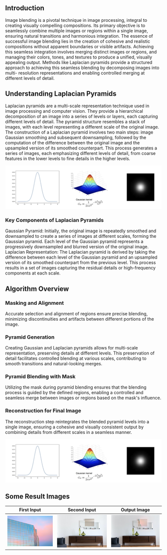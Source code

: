## Introduction

  Image blending is a pivotal technique in image processing, integral
to creating visually compelling compositions. Its primary objective is to
seamlessly combine multiple images or regions within a single image,
ensuring natural transitions and harmonious integration.
  The essence of successful image blending lies in the creation of
cohesive and realistic compositions without apparent boundaries or
visible artifacts. Achieving this seamless integration involves merging
distinct images or regions, and managing their colors, tones, and
textures to produce a unified, visually appealing output.
  Methods like Laplacian pyramids provide a structured approach to
achieving this seamless blending by decomposing images into multi-
resolution representations and enabling controlled merging at different
levels of detail.

## Understanding Laplacian Pyramids

  Laplacian pyramids are a multi-scale representation technique used
in image processing and computer vision. They provide a hierarchical
decomposition of an image into a series of levels or layers, each
capturing different levels of detail. The pyramid structure resembles a
stack of images, with each level representing a different scale of the
original image.
  The construction of a Laplacian pyramid involves two main steps:
image Gaussian smoothing and subsequent downsampling, followed by
the computation of the difference between the original image and the
upsampled version of its smoothed counterpart. This process generates a
series of images, each emphasizing different levels of detail, from
coarse features in the lower levels to fine details in the higher levels.

<p align="center"> 
<img src=https://github.com/akifozgur/using-image-pyramid-for-image-blending/blob/main/img/gaussian.png>
</p>

### Key Components of Laplacian Pyramids
  Gaussian Pyramid: Initially, the original image is repeatedly
smoothed and downsampled to create a series of images at different
scales, forming the Gaussian pyramid. Each level of the Gaussian
pyramid represents a progressively downsampled and blurred version of
the original image.
  Laplacian Representation: The Laplacian pyramid is derived by
taking the difference between each level of the Gaussian pyramid and
an upsampled version of its smoothed counterpart from the previous
level. This process results in a set of images capturing the residual
details or high-frequency components at each scale.

## Algorithm Overview

### Masking and Alignment
Accurate selection and alignment of regions ensure precise
blending, minimizing discontinuities and artifacts between different
portions of the image.
### Pyramid Generation
Creating Gaussian and Laplacian pyramids allows for multi-scale
representation, preserving details at different levels. This preservation
of detail facilitates controlled blending at various scales, contributing to
smooth transitions and natural-looking merges.
### Pyramid Blending with Mask
Utilizing the mask during pyramid blending ensures that the
blending process is guided by the defined regions, enabling a controlled
and seamless merge between images or regions based on the mask's
influence.
### Reconstruction for Final Image
The reconstruction step reintegrates the blended pyramid levels
into a single image, ensuring a cohesive and visually consistent output
by combining details from different scales in a seamless manner.

<p align="center"> 
<img src=https://github.com/akifozgur/using-image-pyramid-for-image-blending/blob/main/img/gaussian.png>
</p>

## Some Result Images

First Input                |  Second Input             |   Output Image
:-------------------------:|:-------------------------:|:-------------------------:
![](https://github.com/akifozgur/using-image-pyramid-for-image-blending/blob/main/input%20images/even/sky1.jpg)   |  ![](https://github.com/akifozgur/using-image-pyramid-for-image-blending/blob/main/input%20images/even/sky2.jpg)| ![](https://github.com/akifozgur/using-image-pyramid-for-image-blending/blob/main/output_images/sky.jpg)
